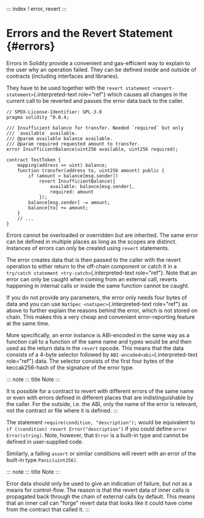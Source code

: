 ::: index
! error, revert
:::

# Errors and the Revert Statement {#errors}

Errors in Solidity provide a convenient and gas-efficient way to explain
to the user why an operation failed. They can be defined inside and
outside of contracts (including interfaces and libraries).

They have to be used together with the
`revert statement <revert-statement>`{.interpreted-text role="ref"}
which causes all changes in the current call to be reverted and passes
the error data back to the caller.

``` solidity
// SPDX-License-Identifier: GPL-3.0
pragma solidity ^0.8.4;

/// Insufficient balance for transfer. Needed `required` but only
/// `available` available.
/// @param available balance available.
/// @param required requested amount to transfer.
error InsufficientBalance(uint256 available, uint256 required);

contract TestToken {
    mapping(address => uint) balance;
    function transfer(address to, uint256 amount) public {
        if (amount > balance[msg.sender])
            revert InsufficientBalance({
                available: balance[msg.sender],
                required: amount
            });
        balance[msg.sender] -= amount;
        balance[to] += amount;
    }
    // ...
}
```

Errors cannot be overloaded or overridden but are inherited. The same
error can be defined in multiple places as long as the scopes are
distinct. Instances of errors can only be created using `revert`
statements.

The error creates data that is then passed to the caller with the revert
operation to either return to the off-chain component or catch it in a
`try/catch statement <try-catch>`{.interpreted-text role="ref"}. Note
that an error can only be caught when coming from an external call,
reverts happening in internal calls or inside the same function cannot
be caught.

If you do not provide any parameters, the error only needs four bytes of
data and you can use `NatSpec <natspec>`{.interpreted-text role="ref"}
as above to further explain the reasons behind the error, which is not
stored on chain. This makes this a very cheap and convenient
error-reporting feature at the same time.

More specifically, an error instance is ABI-encoded in the same way as a
function call to a function of the same name and types would be and then
used as the return data in the `revert` opcode. This means that the data
consists of a 4-byte selector followed by
`ABI-encoded<abi>`{.interpreted-text role="ref"} data. The selector
consists of the first four bytes of the keccak256-hash of the signature
of the error type.

::: note
::: title
Note
:::

It is possible for a contract to revert with different errors of the
same name or even with errors defined in different places that are
indistinguishable by the caller. For the outside, i.e. the ABI, only the
name of the error is relevant, not the contract or file where it is
defined.
:::

The statement `require(condition, "description");` would be equivalent
to `if (!condition) revert Error("description")` if you could define
`error Error(string)`. Note, however, that `Error` is a built-in type
and cannot be defined in user-supplied code.

Similarly, a failing `assert` or similar conditions will revert with an
error of the built-in type `Panic(uint256)`.

::: note
::: title
Note
:::

Error data should only be used to give an indication of failure, but not
as a means for control-flow. The reason is that the revert data of inner
calls is propagated back through the chain of external calls by default.
This means that an inner call can \"forge\" revert data that looks like
it could have come from the contract that called it.
:::
